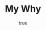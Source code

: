 ---
title: "My Why"
excerpt: "From MERN stack to cloud-native development with Cloudflare, AWS, and AI - my journey of continuous learning and adaptation in tech"
coverImage: "/assets/blog/media/why.webp"
author:
  name: Drew Ponce
  picture: "/assets/blog/authors/dd.png"
ogImage:
  url: "/assets/blog/media/why.webp"
---